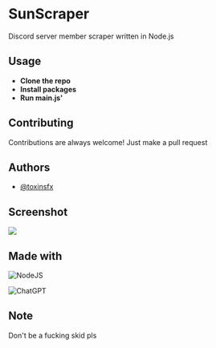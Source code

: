 
# SunScraper

Discord server member scraper written in Node.js






## Usage

- **Clone the repo**
- **Install packages**
- **Run main.js'**




## Contributing

Contributions are always welcome!
Just make a pull request




## Authors

- [@toxinsfx](https://www.github.com/toxinsfx)




## Screenshot

![](https://i.postimg.cc/hGdYv7N5/Screenshot-1.png)


## Made with

![NodeJS](https://img.shields.io/badge/node.js-6DA55F?style=for-the-badge&logo=node.js&logoColor=white)

![ChatGPT](https://img.shields.io/badge/chatGPT-74aa9c?style=for-the-badge&logo=openai&logoColor=white)



## Note
Don't be a fucking skid pls
